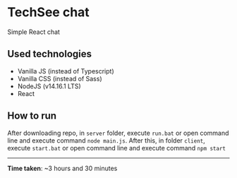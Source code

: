 # TechSee chat
Simple React chat

## Used technologies
* Vanilla JS (instead of Typescript)
* Vanilla CSS (instead of Sass)
* NodeJS (v14.16.1 LTS)
* React

## How to run
After downloading repo, in `server` folder, execute `run.bat` or open command line and execute command `node main.js`.
After this, in folder `client`, execute `start.bat` or open command line and execute command `npm start`

---
**Time taken**: ~3 hours and 30 minutes
